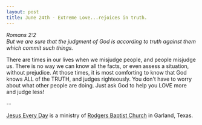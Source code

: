 ```yaml
---
layout: post
title: June 24th - Extreme Love...rejoices in truth.
---
```


_Romans 2:2  
But we are sure that the judgment of God is according to truth
against them which commit such things._

There are times in our lives when we misjudge people, and people
misjudge us. There is no way we can know all the facts, or even
assess a situation, without prejudice. At those times, it is most
comforting to know that God knows ALL of the TRUTH, and judges
righteously. You don't have to worry about what other people are
doing. Just ask God to help you LOVE more and judge less!

 --

<a href=http://jesuseveryday.net>Jesus Every Day</a> is a ministry of <a href=http://rodgersbaptist.net>Rodgers Baptist Church</a> in Garland, Texas.
